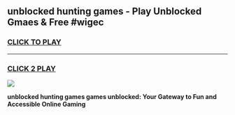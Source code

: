 
## unblocked hunting games - Play Unblocked Gmaes & Free #wigec
<h3>
<a href="https://premium.freeplayer.one?title=unblocked_hunting_games&ref=03M">CLICK TO PLAY</a></h3>
<hr>

<h3>
<a href="https://premium.freeplayer.one?title=unblocked_hunting_games&ref=03M">CLICK 2 PLAY</a>
  
</h3>

<a href="https://premium.freeplayer.one?title=unblocked_hunting_games&ref=03M"><img src="https://clearcache.store/games.png"></a>


**unblocked hunting games games unblocked: Your Gateway to Fun and Accessible Online Gaming**
